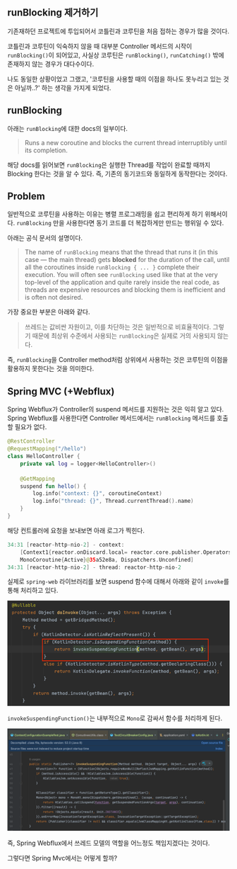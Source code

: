 ## runBlocking 제거하기

기존재하던 프로젝트에 투입되어서 코틀린과 코루틴을 처음 접하는 경우가 많을 것이다.

코틀린과 코루틴이 익숙하지 않을 때 대부분 Controller 메서드의 시작이 `runBlocking()`이 되어있고, 사실상 코루틴은 `runBlocking()`, `runCatching()` 밖에 존재하지 않는 경우가 대다수이다.  

나도 동일한 상황이었고 그랬고, '코루틴을 사용할 때의 이점을 하나도 못누리고 있는 것은 아닐까..?' 하는 생각을 가지게 되었다.

## runBlocking

아래는 `runBlocking`에 대한 docs의 일부이다.

> Runs a new coroutine and blocks the current thread interruptibly until its completion.

해당 docs를 읽어보면 `runBlocking`은 실행한 Thread를 작업이 완료할 때까지 Blocking 한다는 것을 알 수 있다. 즉, 기존의 동기코드와 동일하게 동작한다는 것이다.

## Problem

일반적으로 코루틴을 사용하는 이유는 병렬 프로그래밍을 쉽고 편리하게 하기 위해서이다. `runBlocking` 만을 사용한다면 동기 코드를 더 복잡하게만 만드는 행위일 수 있다.

아래는 공식 문서의 설명이다.

> The name of `runBlocking` means that the thread that runs it (in this case — the main thread) gets **blocked** for the duration of the call, until all the coroutines inside `runBlocking { ... }` complete their execution. You will often see `runBlocking` used like that at the very top-level of the application and quite rarely inside the real code, as threads are expensive resources and blocking them is inefficient and is often not desired.

가장 중요한 부분은 아래와 같다.

> 쓰레드는 값비싼 자원이고, 이를 차단하는 것은 일반적으로 비효율적이다. 그렇기 때문에  최상위 수준에서 사용되는 `runBlocking`은 실제로 거의 사용되지 않는다.

즉, `runBlocking`을 Controller method처럼 상위에서 사용하는 것은 코루틴의 이점을 활용하지 못한다는 것을 의미한다.

## Spring MVC (+Webflux)

Spring Webflux가 Controller의 suspend 메서드를 지원하는 것은 익히 알고 있다. Spring Webflux를 사용한다면 Controller 메서드에서는 `runBlocking` 메서드를 호출할 필요가 없다.

```kotlin
@RestController
@RequestMapping("/hello")
class HelloController {
    private val log = logger<HelloController>()

    @GetMapping
    suspend fun hello() {
        log.info("context: {}", coroutineContext)
        log.info("thread: {}", Thread.currentThread().name)
    }
}
```

해당 컨트롤러에 요청을 보내보면 아래 로그가 찍힌다.

```kotlin
34:31 [reactor-http-nio-2] - context:
    [Context1{reactor.onDiscard.local= reactor.core.publisher.Operators$$Lambda/0x0000000123657b60@7bbfcea9}, 
    MonoCoroutine{Active}@35a52e8a, Dispatchers.Unconfined]
34:31 [reactor-http-nio-2] - thread: reactor-http-nio-2
```

실제로 `spring-web` 라이브러리를 보면 suspend 함수에 대해서 아래와 같이 `invoke`를 통해 처리하고 있다.

![img.png](img.png)

`invokeSuspendingFunction()`는 내부적으로 `Mono`로 감싸서 함수를 처리하게 된다.

![img_1.png](img_1.png)

즉, Spring Webflux에서 쓰레드 모델의 역할을 어느정도 책임지겠다는 것이다.

그렇다면 Spring Mvc에서는 어떻게 할까?
